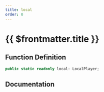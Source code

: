```yaml
---
title: local
order: 0
---
```


# {{ $frontmatter.title }}

## Function Definition

```ts
public static readonly local: LocalPlayer;
```

## Documentation

<!--@include: ./parts/local.md-->
